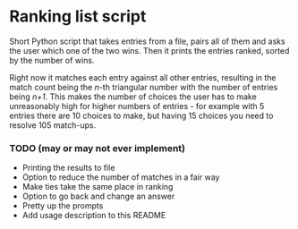 # Ranking list script
Short Python script that takes entries from a file, pairs all of them and asks the user which one of the two wins. Then it prints the entries ranked, sorted by the number of wins.

Right now it matches each entry against all other entries, resulting in the match count being the *n*-th triangular number with the number of entries being *n+1*. This makes the number of choices the user has to make unreasonably high for higher numbers of entries - for example with 5 entries there are 10 choices to make, but having 15 choices you need to resolve 105 match-ups.

### TODO (may or may not ever implement)
* Printing the results to file
* Option to reduce the number of matches in a fair way
* Make ties take the same place in ranking
* Option to go back and change an answer 
* Pretty up the prompts
* Add usage description to this README


